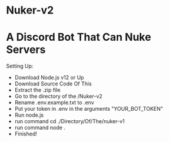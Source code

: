 # Nuker-v2
# A Discord Bot That Can Nuke Servers

Setting Up:
  - Download Node.js v12 or Up
  - Download Source Code Of This
  - Extract the .zip file
  - Go to the directory of the /Nuker-v2
  - Rename .env.example.txt to .env
  - Put your token in .env in the arguments "YOUR_BOT_TOKEN"
  - Run node.js
  - run command cd ./Directory/Of/The/nuker-v1
  - run command node .
  - Finished!


